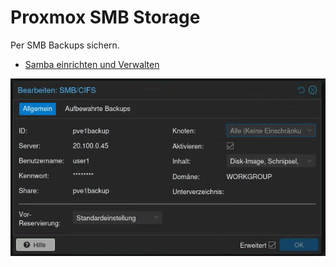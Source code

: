 # Proxmox SMB Storage

Per SMB Backups sichern.
+ [Samba einrichten und Verwalten](https://github.com/guggenbergerME/linux_codes/tree/main/Einrichten%20%26%20Programme/samba-server)

![alt text](proxmox_smb.png)
